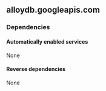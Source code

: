 ## alloydb.googleapis.com

### Dependencies

#### Automatically enabled services

None

#### Reverse dependencies

None
